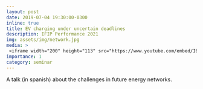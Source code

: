 ```yaml
---
layout: post
date: 2019-07-04 19:30:00-0300
inline: true
title: EV charging under uncertain deadlines
description: IFIP Performance 2021
img: assets/img/network.jpg
media: >
 <iframe width="200" height="113" src="https://www.youtube.com/embed/IBvACDuQla8?start=145" title="YouTube video player" frameborder="0" allow="accelerometer; autoplay; clipboard-write; encrypted-media; gyroscope; picture-in-picture" allowfullscreen></iframe>
importance: 1
category: seminar
---
```


A talk (in spanish) about the challenges in future energy networks.
